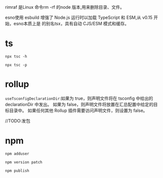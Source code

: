 rimraf 是Linux 命令rm -rf 的node 版本,用来删除目录、文件。

esno使用 esbuild 增强了 Node.js 运行时以加载 TypeScript 和 ESM,从 v0.15 开始，esno本质上是 的别名tsx，具有自动 CJS/ESM 模式和缓存。
# ts
`npx tsc -h`

`npx tsc -p`

# rollup
`useTsconfigDeclarationDir`:如果为 true，则声明文件将在 tsconfig 中给出的 declarationDir 中发出。 如果为 false，则声明文件将放置在汇总配置中给定的目标目录中。 如果任何其他 Rollup 插件需要访问声明文件，则设置为 false。

//TODO:发包
# npm
`npm adduser`

`npm version patch`

`npm publish`
